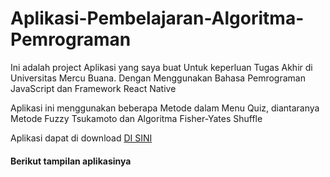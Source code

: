 # Aplikasi-Pembelajaran-Algoritma-Pemrograman
Ini adalah project Aplikasi yang saya buat Untuk keperluan Tugas Akhir di Universitas Mercu Buana. Dengan Menggunakan Bahasa Pemrograman JavaScript dan Framework React Native

Aplikasi ini menggunakan beberapa Metode dalam Menu Quiz, diantaranya Metode Fuzzy Tsukamoto dan Algoritma Fisher-Yates Shuffle

Aplikasi dapat di download [DI SINI](https://github.com/amatsantoz/Aplikasi-Pembelajaran-Algoritma-Pemrograman/raw/main/AP%20%5BAplikasi%20Pembelajaran%20Algoritma%20Pemrograman%5D.apk)

#### Berikut tampilan aplikasinya

